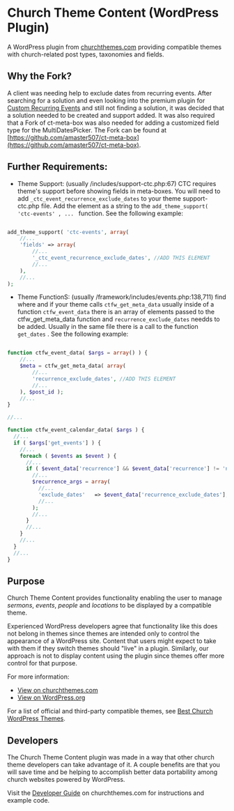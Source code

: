 Church Theme Content (WordPress Plugin)
=============================

A WordPress plugin from [churchthemes.com](https://churchthemes.com) providing compatible themes with church-related post types, taxonomies and fields.

Why the Fork?
-------------

A client was needing help to exclude dates from recurring events. After searching for a solution and even looking into the premium plugin for [Custom Recurring Events](https://churchthemes.com/plugins/custom-recurring-events/) and still not finding a solution, it was decided that a solution needed to be created and support added. It was also required that a Fork of ct-meta-box was also needed for adding a customized field type for the MultiDatesPicker. The Fork can be found at [https://github.com/amaster507/ct-meta-box](https://github.com/amaster507/ct-meta-box).

Further Requirements:
---------------------

* Theme Support: (usually /includes/support-ctc.php:67) CTC requires theme's support before showing fields in meta-boxes. You will need to add `_ctc_event_recurrence_exclude_dates` to your theme support-ctc.php file. Add the element as a string to the `add_theme_support( 'ctc-events' , ... ` function. See the following example:

```php

add_theme_support( 'ctc-events', array(
	//...
	'fields' => array(
		//...
		'_ctc_event_recurrence_exclude_dates', //ADD THIS ELEMENT
		//...
	),
	//...
);

```

* Theme FunctionS: (usually /framework/includes/events.php:138,711) find where and if your theme calls `ctfw_get_meta_data` usually inside of a function `ctfw_event_data` there is an array of elements passed to the ctfw_get_meta_data function and `recurrence_exclude_dates` needds to be added. Usually in the same file there is a call to the function `get_dates`    . See the following example:

```php

function ctfw_event_data( $args = array() ) {
	//...
	$meta = ctfw_get_meta_data( array(
		//...
		'recurrence_exclude_dates',	//ADD THIS ELEMENT
		//...
	), $post_id );
	//...
}

//...

function ctfw_event_calendar_data( $args ) {
  //...
  if ( $args['get_events'] ) {
    //...
    foreach ( $events as $event ) {
      //...
      if ( $event_data['recurrence'] && $event_data['recurrence'] != 'none' ) {
        //...
        $recurrence_args = array(
          //...
          'exclude_dates'	=> $event_data['recurrence_exclude_dates'],	//ADD THIS ELEMENT
          //...
        );
        //...
      }
      //...
    }
    //...
  }
  //...
}

```

Purpose
-------

Church Theme Content provides functionality enabling the user to manage *sermons*, *events*, *people* and *locations* to be displayed by a compatible theme.

Experienced WordPress developers agree that functionality like this does not belong in themes since themes are intended only to control the appearance of a WordPress site. Content that users might expect to take with them if they switch themes should "live" in a plugin. Similarly, our approach is not to display content using the plugin since themes offer more control for that purpose.

For more information:

* [View on churchthemes.com](https://churchthemes.com/plugins/church-theme-content/)
* [View on WordPress.org](http://wordpress.org/plugins/church-theme-content)

For a list of official and third-party compatible themes, see [Best Church WordPress Themes](https://churchthemes.com/best-church-wordpress-themes/).

Developers
----------

The Church Theme Content plugin was made in a way that other church theme developers can take advantage of it. A couple benefits are that you will save time and be helping to accomplish better data portability among church websites powered by WordPress.

Visit the [Developer Guide](https://churchthemes.com/guides/developer/church-theme-content/) on churchthemes.com for instructions and example code.

